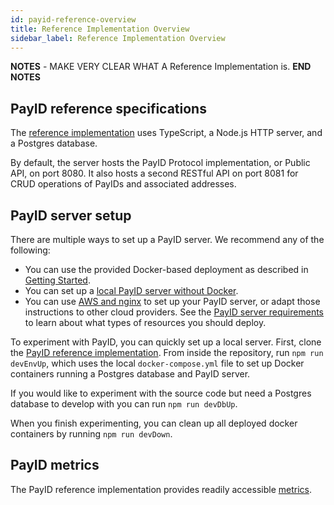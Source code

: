 ```yaml
---
id: payid-reference-overview
title: Reference Implementation Overview
sidebar_label: Reference Implementation Overview
---
```

**NOTES** - MAKE VERY CLEAR WHAT A Reference Implementation is. **END NOTES**

## PayID reference specifications

The [reference implementation](https://github.com/payid-org/payid) uses TypeScript, a Node.js HTTP server, and a Postgres database.

By default, the server hosts the PayID Protocol implementation, or Public API, on port 8080. It also hosts a second RESTful API on port 8081 for CRUD operations of PayIDs and associated addresses.

## PayID server setup

There are multiple ways to set up a PayID server. We recommend any of the following:

- You can use the provided Docker-based deployment as described in [Getting Started](/).
- You can set up a [local PayID server without Docker](local-deployment).
- You can use [AWS and nginx](remote-deployment) to set up your PayID server, or adapt those instructions to other cloud providers. See the [PayID server requirements](payid-server-requirements) to learn about what types of resources you should deploy.

To experiment with PayID, you can quickly set up a local server. First, clone the [PayID reference implementation](https://github.com/payid-org/payid). From inside the repository, run `npm run devEnvUp`, which uses the local `docker-compose.yml` file to set up Docker containers running a Postgres database and PayID server.

If you would like to experiment with the source code but need a Postgres database to develop with you can run `npm run devDbUp`.

When you finish experimenting, you can clean up all deployed docker containers by running `npm run devDown`.

## PayID metrics

The PayID reference implementation provides readily accessible [metrics](metrics).
